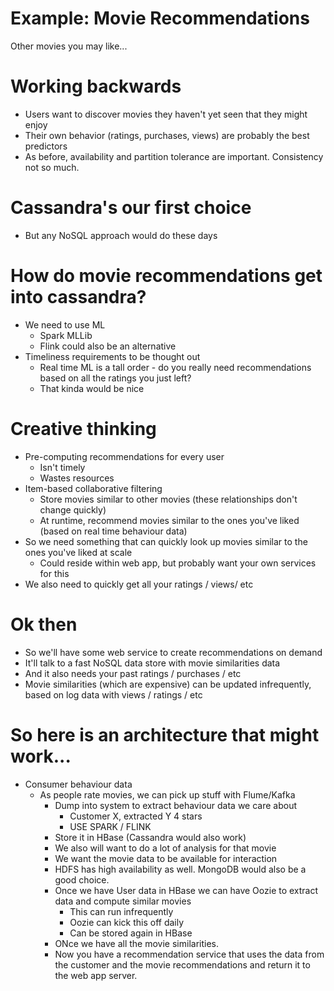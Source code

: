 # Example: Movie Recommendations

Other movies you may like...

# Working backwards 

* Users want to discover movies they haven't yet seen that they might enjoy
* Their own behavior (ratings, purchases, views) are probably the best predictors
* As before, availability and partition tolerance are important. Consistency not so much.

# Cassandra's our first choice

* But any NoSQL approach would do these days

# How do movie recommendations get into cassandra?

* We need to use ML
    - Spark MLLib
    - Flink could also be an alternative
* Timeliness requirements to be thought out 
    - Real time ML is a tall order - do you really need recommendations based on all the ratings you just left?
    - That kinda would be nice

# Creative thinking

* Pre-computing recommendations for every user
    - Isn't timely
    - Wastes resources
* Item-based collaborative filtering
    - Store movies similar to other movies (these relationships don't change quickly)
    - At runtime, recommend movies similar to the ones you've liked (based on real time behaviour data)
* So we need something that can quickly look up movies similar to the ones you've liked at scale
    - Could reside within web app, but probably want your own services for this
* We also need to quickly get all your ratings / views/ etc

# Ok then

* So we'll have some web service to create recommendations on demand
* It'll talk to a fast NoSQL data store with movie similarities data
* And it also needs your past ratings / purchases / etc
* Movie similarities (which are expensive) can be updated infrequently, based on log data with views / ratings / etc

# So here is an architecture that might work...

* Consumer behaviour data
    - As people rate movies, we can pick up stuff with Flume/Kafka
        + Dump into system to extract behaviour data we care about
            * Customer X, extracted Y 4 stars
            * USE SPARK / FLINK
        + Store it in HBase (Cassandra would also work)
        + We also will want to do a lot of analysis for that movie
        + We want the movie data to be available for interaction
        + HDFS has high availability as well. MongoDB would also be a good choice.
        + Once we have User data in HBase we can have Oozie to extract data and compute similar movies
            * This can run infrequently
            * Oozie can kick this off daily
            * Can be stored again in HBase
        + ONce we have all the movie similarities.
        + Now you have a recommendation service that uses the data from the customer and the movie recommendations and return it to the web app server.


